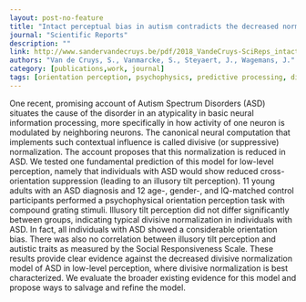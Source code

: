 ```yaml
---
layout: post-no-feature
title: "Intact perceptual bias in autism contradicts the decreased normalization model"
journal: "Scientific Reports"
description: ""
link: http://www.sandervandecruys.be/pdf/2018_VandeCruys-SciReps_intact_perceptual.pdf
authors: "Van de Cruys, S., Vanmarcke, S., Steyaert, J., Wagemans, J."
category: [publications,work, journal]
tags: [orientation perception, psychophysics, predictive processing, divisive normalization, autism]
---
```


One recent, promising account of Autism Spectrum Disorders (ASD) situates the cause of the disorder in an atypicality in basic neural information processing, more specifically in how activity of one neuron is modulated by neighboring neurons. The canonical neural computation that implements such contextual influence is called divisive (or suppressive) normalization. The account proposes that this normalization is reduced in ASD. We tested one fundamental prediction of this model for low-level perception, namely that individuals with ASD would show reduced cross-orientation suppression (leading to an illusory tilt perception). 11 young adults with an ASD diagnosis and 12 age-, gender-, and IQ-matched control participants performed a psychophysical orientation perception task with compound grating stimuli. Illusory tilt perception did not differ significantly between groups, indicating typical divisive normalization in individuals with ASD. In fact, all individuals with ASD showed a considerable orientation bias. There was also no correlation between illusory tilt perception and autistic traits as measured by the Social Responsiveness Scale. These results provide clear evidence against the decreased divisive normalization model of ASD in low-level perception, where divisive normalization is best characterized. We evaluate the broader existing evidence for this model and propose ways to salvage and refine the model.
